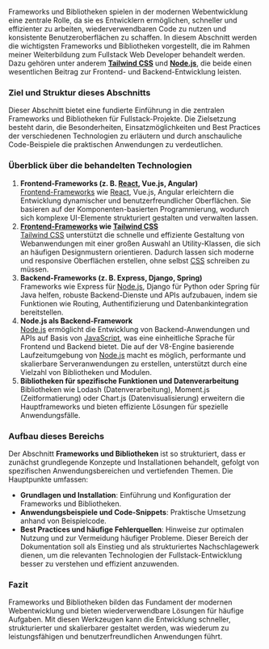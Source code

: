 Frameworks und Bibliotheken spielen in der modernen Webentwicklung eine zentrale Rolle, da sie es Entwicklern ermöglichen, schneller und effizienter zu arbeiten, wiederverwendbaren Code zu nutzen und konsistente Benutzeroberflächen zu schaffen. In diesem Abschnitt werden die wichtigsten Frameworks und Bibliotheken vorgestellt, die im Rahmen meiner Weiterbildung zum Fullstack Web Developer behandelt werden. Dazu gehören unter anderem **[Tailwind CSS](./Tailwind/Einführung%20in%20Tailwind%20CSS.md)** und **[Node.js](../Laufzeitumgebungen/Node.js%20Laufzeit.md)**, die beide einen wesentlichen Beitrag zur Frontend- und Backend-Entwicklung leisten.

### Ziel und Struktur dieses Abschnitts
Dieser Abschnitt bietet eine fundierte Einführung in die zentralen Frameworks und Bibliotheken für Fullstack-Projekte. Die Zielsetzung besteht darin, die Besonderheiten, Einsatzmöglichkeiten und Best Practices der verschiedenen Technologien zu erläutern und durch anschauliche Code-Beispiele die praktischen Anwendungen zu verdeutlichen.

### Überblick über die behandelten Technologien
1. **Frontend-Frameworks (z. B. [React](Frameworks%20&%20Libraries/Frontend-Frameworks/JavaScript-Biblibiotheken/React/Einführung%20in%20React.md), Vue.js, Angular)**  
    [Frontend-Frameworks](Frontend-Frameworks%20Einführung.md) wie [React](Frameworks%20&%20Libraries/Frontend-Frameworks/JavaScript-Biblibiotheken/React/Einführung%20in%20React.md), Vue.js, Angular erleichtern die Entwicklung dynamischer und benutzerfreundlicher Oberflächen. Sie basieren auf der Komponenten-basierten Programmierung, wodurch sich komplexe UI-Elemente strukturiert gestalten und verwalten lassen.    
2. **[Frontend-Frameworks](Frontend-Frameworks/Frameworks%20und%20Bibliotheken%20Einführung.md) wie [Tailwind CSS](./Tailwind/Einführung%20in%20Tailwind%20CSS.md)**  
    [Tailwind CSS](./Tailwind/Einführung%20in%20Tailwind%20CSS.md) unterstützt die schnelle und effiziente Gestaltung von Webanwendungen mit einer großen Auswahl an Utility-Klassen, die sich an häufigen Designmustern orientieren. Dadurch lassen sich moderne und responsive Oberflächen erstellen, ohne selbst [CSS](Grundlagen/CSS/CSS%20Überblick.md) schreiben zu müssen. 
3. **Backend-Frameworks (z. B. Express, Django, Spring)**  
    Frameworks wie Express für [Node.js](../Laufzeitumgebungen/Node.js%20Laufzeit.md), Django für Python oder Spring für Java helfen, robuste Backend-Dienste und APIs aufzubauen, indem sie Funktionen wie Routing, Authentifizierung und Datenbankintegration bereitstellen.
4. **Node.js als Backend-Framework**  
    [Node.js](../Laufzeitumgebungen/Node.js%20Laufzeit.md) ermöglicht die Entwicklung von Backend-Anwendungen und APIs auf Basis von [JavaScript](Grundlagen/JavaScript/JavaScript%20Überblick.md), was eine einheitliche Sprache für Frontend und Backend bietet. Die auf der V8-Engine basierende Laufzeitumgebung von [Node.js](../Laufzeitumgebungen/Node.js%20Laufzeit.md) macht es möglich, performante und skalierbare Serveranwendungen zu erstellen, unterstützt durch eine Vielzahl von Bibliotheken und Modulen.    
5. **Bibliotheken für spezifische Funktionen und Datenverarbeitung**  
    Bibliotheken wie Lodash (Datenverarbeitung), Moment.js (Zeitformatierung) oder Chart.js (Datenvisualisierung) erweitern die Hauptframeworks und bieten effiziente Lösungen für spezielle Anwendungsfälle.
    
### Aufbau dieses Bereichs
Der Abschnitt **Frameworks und Bibliotheken** ist so strukturiert, dass er zunächst grundlegende Konzepte und Installationen behandelt, gefolgt von spezifischen Anwendungsbereichen und vertiefenden Themen. Die Hauptpunkte umfassen:
- **Grundlagen und Installation**: Einführung und Konfiguration der Frameworks und Bibliotheken.
- **Anwendungsbeispiele und Code-Snippets**: Praktische Umsetzung anhand von Beispielcode.
- **Best Practices und häufige Fehlerquellen**: Hinweise zur optimalen Nutzung und zur Vermeidung häufiger Probleme.
Dieser Bereich der Dokumentation soll als Einstieg und als strukturiertes Nachschlagewerk dienen, um die relevanten Technologien der Fullstack-Entwicklung besser zu verstehen und effizient anzuwenden.
### Fazit
Frameworks und Bibliotheken bilden das Fundament der modernen Webentwicklung und bieten wiederverwendbare Lösungen für häufige Aufgaben. Mit diesen Werkzeugen kann die Entwicklung schneller, strukturierter und skalierbarer gestaltet werden, was wiederum zu leistungsfähigen und benutzerfreundlichen Anwendungen führt.